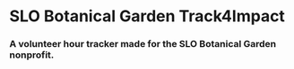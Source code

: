 # SLO Botanical Garden Track4Impact
### A volunteer hour tracker made for the SLO Botanical Garden nonprofit.


